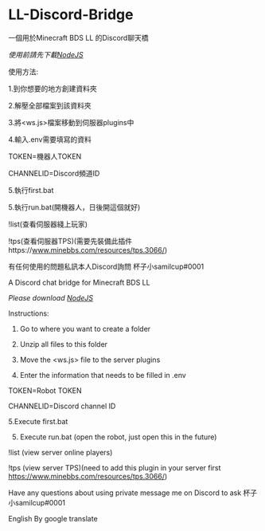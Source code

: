 # LL-Discord-Bridge
一個用於Minecraft BDS LL 的Discord聊天橋

_使用前請先下載[NodeJS](https://nodejs.org/en/ "NodeJS")_

使用方法:

1.到你想要的地方創建資料夾

2.解壓全部檔案到該資料夾

3.將<ws.js>檔案移動到伺服器plugins中

4.輸入.env需要填寫的資料

TOKEN=機器人TOKEN

CHANNELID=Discord頻道ID

5.執行first.bat

5.執行run.bat(開機器人，日後開這個就好)

!list(查看伺服器綫上玩家)

!tps(查看伺服器TPS)(需要先裝備此插件https://www.minebbs.com/resources/tps.3066/)

有任何使用的問題私訊本人Discord詢問 杯子小samilcup#0001



A Discord chat bridge for Minecraft BDS LL

_Please download [NodeJS](https://nodejs.org/en/ "NodeJS")_

Instructions:

1. Go to where you want to create a folder

2. Unzip all files to this folder

3. Move the <ws.js> file to the server plugins

4. Enter the information that needs to be filled in .env

TOKEN=Robot TOKEN

CHANNELID=Discord channel ID

5.Execute first.bat

5. Execute run.bat (open the robot, just open this in the future)

!list (view server online players)

!tps (view server TPS)(need to add this plugin in your server first https://www.minebbs.com/resources/tps.3066/)

Have any questions about using private message me on Discord to ask 杯子小samilcup#0001

English By google translate
